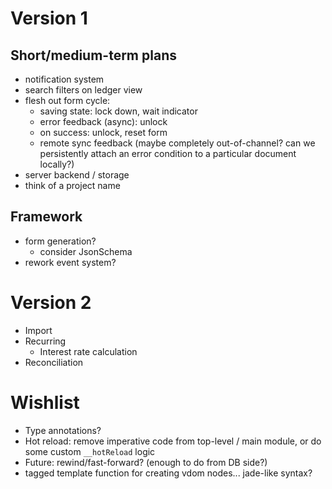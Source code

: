 Version 1
=========

Short/medium-term plans
-----------------------

- notification system
- search filters on ledger view
- flesh out form cycle:
  - saving state: lock down, wait indicator
  - error feedback (async): unlock
  - on success: unlock, reset form
  - remote sync feedback (maybe completely out-of-channel? can we persistently attach an error condition to a particular document locally?)
- server backend / storage
- think of a project name

Framework
---------

- form generation?
  - consider JsonSchema
- rework event system?

Version 2
=========

- Import
- Recurring
  - Interest rate calculation
- Reconciliation

Wishlist
========

- Type annotations?
- Hot reload: remove imperative code from top-level / main module, or do some custom `__hotReload` logic
- Future: rewind/fast-forward? (enough to do from DB side?)
- tagged template function for creating vdom nodes... jade-like syntax?
